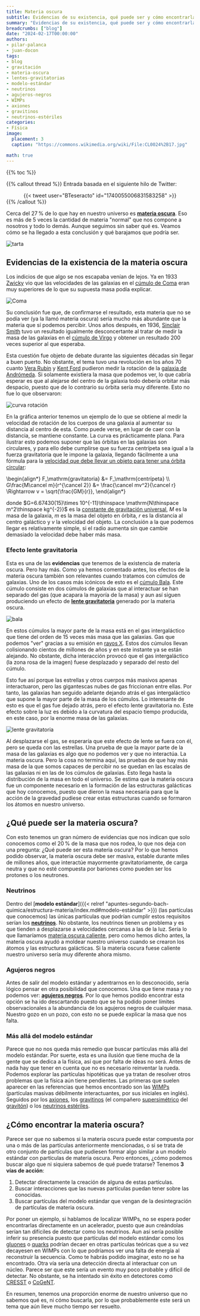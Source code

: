 ```yaml
---
title: Materia oscura
subtitle: Evidencias de su existencia, qué puede ser y cómo encontrarla
summary: "Evidencias de su existencia, qué puede ser y cómo encontrarla."
breadcrumbs: ["blog"]
date: "2024-02-17T00:00:00"
authors:
- pilar-palanca
- juan-docon
tags:
- blog
- gravitación
- materia-oscura
- lentes-gravitatorias
- modelo-estándar
- neutrinos
- agujeros-negros
- WIMPs
- axiones
- gravitinos
- neutrinos-estériles
categories:
- Física
image:
  placement: 3
  caption: "https://commons.wikimedia.org/wiki/File:CL0024%2B17.jpg"

math: true
---
```


{{% toc %}}

{{% callout thread %}}
Entrada basada en el siguiente hilo de Twitter:
<div align="center">
{{< tweet user="BTeseracto" id="1740055006831583258" >}}
</div>
{{% /callout %}}

Cerca del 27&thinsp;% de lo que hay en nuestro universo es [**materia oscura**](https://es.wikipedia.org/wiki/Materia_oscura). Eso es más de 5 veces la cantidad de materia "normal" que nos compone a nosotros y todo lo demás. Aunque seguimos sin saber qué es. Veamos cómo se ha llegado a esta conclusión y qué barajamos que podría ser.

![tarta](https://svs.gsfc.nasa.gov/vis/a010000/a012300/a012307/frame-000215_print.jpg "Gráfica circular en la que aparecen las tres componentes del universo. Con un 4.9&thinsp;% tenemos la materia ordinaria, un 26.8&thinsp;% la materia oscura y un 68.3&thinsp;% la energía oscura. Fuente: https://svs.gsfc.nasa.gov/12307.")

## Evidencias de la existencia de la materia oscura

Los indicios de que algo se nos escapaba venían de lejos. Ya en 1933 [Zwicky](https://es.wikipedia.org/wiki/Fritz_Zwicky) vio que las velocidades de las galaxias en el [cúmulo de Coma](https://es.wikipedia.org/wiki/Cúmulo_de_Coma) eran muy superiores de lo que su supuesta masa podía explicar.

![Coma](https://upload.wikimedia.org/wikipedia/commons/thumb/7/7d/Ssc2007-10a1.jpg/1180px-Ssc2007-10a1.jpg "Imagen del cúmulo de galaxias. Sobre fondo negro tenemos un montón de luces que son las diferentes galaxias del cúmulo. Fuente: https://commons.wikimedia.org/wiki/File:Ssc2007-10a1.jpg.")

Su conclusión fue que, de confirmarse el resultado, esta materia que no se podía ver (ya la llamó materia oscura) sería mucho más abundante que la materia que sí podemos percibir. Unos años después, en 1936, [Sinclair Smith](https://en.wikipedia.org/wiki/Sinclair_Smith_(astronomer)) tuvo un resultado igualmente desconcertante al tratar de medir la masa de las galaxias en el [cúmulo de Virgo](https://es.wikipedia.org/wiki/Cúmulo_de_Virgo) y obtener un resultado 200 veces superior al que esperaba.

Esta cuestión fue objeto de debate durante las siguientes décadas sin llegar a buen puerto. No obstante, el tema tuvo una revolución en los años 70 cuanto [Vera Rubin](https://es.wikipedia.org/wiki/Vera_Rubin) y [Kent Ford](https://en.wikipedia.org/wiki/Kent_Ford_(astronomer)) pudieron medir la rotación de la [galaxia de Andrómeda](https://es.wikipedia.org/wiki/Galaxia_de_Andrómeda). Si solamente existiera la masa que podemos ver, lo que cabría esperar es que al alejarse del centro de la galaxia todo debería orbitar más despacio, puesto que de lo contrario su órbita sería muy diferente. Esto no fue lo que observaron:

![curva rotación](curva-rotacion.png "Gráfica en la que se compara el resultado esperado y el obtenido. En el eje horizontal está la distancia al centro de la galaxia en años luz y en el eje vertical la velocidad del cuerpo. Hay una línea discontinua con el resultado esperado en el cual la curva cae al alejarte del centro de la galaxia y una línea continua con el resultado medido en la que se ve cómo la velocidad de los cuerpos crece al alejarse del centro de la galaxia. Fuente: https://commons.wikimedia.org/wiki/File:Rotation_curve_of_spiral_galaxy_Messier_33_(Triangulum).png.")

En la gráfica anterior tenemos un ejemplo de lo que se obtiene al medir la velocidad de rotación de los cuerpos de una galaxia al aumentar su distancia al centro de esta. Como puede verse, en lugar de caer con la distancia, se mantiene constante. La curva es prácticamente plana. Para ilustrar esto podemos suponer que las órbitas en las galaxias son circulares, y para ello debe cumplirse que su fuerza centrípeta sea igual a la fuerza gravitatoria que le impone la galaxia, llegando fácilmente a una fórmula para la [velocidad que debe llevar un objeto para tener una órbita circular](https://es.wikipedia.org/wiki/Velocidad_orbital):

\begin{align*}
F_\mathrm{gravitatoria} &= F_\mathrm{centrípeta} \\\\
G\frac{M\cancel m}{r^{\cancel 2}} &= \frac{\cancel mv^2}{\cancel r} \Rightarrow v = \sqrt{\frac{GM}{r}},
\end{align*}

donde $G=6.67430(15)\times 10^{-11}\thinspace \mathrm{N\thinspace m^2\thinspace kg^{-2}}$ es la [constante de gravitación universal](https://es.wikipedia.org/wiki/Constante_de_gravitación_universal), $M$ es la masa de la galaxia, $m$ es la masa del objeto en órbita, $r$ es la distancia al centro galáctico y $v$ la velocidad del objeto. La conclusión a la que podemos llegar es relativamente simple, si el radio aumenta sin que cambie demasiado la velocidad debe haber más masa.

### Efecto lente gravitatoria

Esta es una de las **evidencias** que tenemos de la existencia de materia oscura. Pero hay más. Como ya hemos comentado antes, los efectos de la materia oscura también son relevantes cuando tratamos con cúmulos de galaxias. Uno de los casos más icónicos de esto es el [cúmulo Bala](https://es.wikipedia.org/wiki/Cúmulo_Bala). Este cúmulo consiste en dos cúmulos de galaxias que al interactuar se han separado del gas (que acapara la mayoría de la masa) y aun así siguen produciendo un efecto de [**lente gravitatoria**](https://es.wikipedia.org/wiki/Lente_gravitatoria) generado por la materia oscura.

![bala](https://upload.wikimedia.org/wikipedia/commons/thumb/a/a8/1e0657_scale.jpg/1280px-1e0657_scale.jpg "Imagen del cúmulo. Al fondo aparecen multitud de galaxias como puntos blancos y amarillos. En frente tenemos los cúmulos, con dos zonas rosas en la parte interior, y otras dos zonas azules externas. Fuente: https://commons.wikimedia.org/wiki/File:1e0657_scale.jpg.")

En estos cúmulos la mayor parte de la masa está en el gas intergaláctico que tiene del orden de 15 veces más masa que las galaxias. Gas que podemos "ver" gracias a su emisión en [rayos X](https://es.wikipedia.org/wiki/Rayos_X). Estos dos cúmulos llevan colisionando cientos de millones de años y en este instante ya se están alejando. No obstante, dicha interacción provocó que el gas intergaláctico (la zona rosa de la imagen) fuese desplazado y separado del resto del cúmulo.

Esto fue así porque las estrellas y otros cuerpos más masivos apenas interactuaron, pero las gigantescas nubes de gas friccionan entre ellas. Por tanto, las galaxias han seguido adelante dejando atrás el gas intergaláctico que supone la mayor parte de la masa de los cúmulos. Lo interesante de esto es que el gas fue dejado atrás, pero el efecto lente gravitatoria no. Este efecto sobre la luz es debido a la curvatura del espacio tiempo producida, en este caso, por la enorme masa de las galaxias.

![lente gravitatoria](https://upload.wikimedia.org/wikipedia/commons/0/02/Gravitational_lens-full.jpg "Ilustración del efecto de lente gravitatoria. Se representa un grupo de galaxias cercanas cuya luz llega hasta la Tierra, en mitad de su camino se cruza con otro grupo de galaxias que cambia su trayectoria. Esto propicia que la posición de las galaxias vista desde la Tierra cambie. Fuente: https://commons.wikimedia.org/wiki/File:Gravitational_lens-full.jpg.")

Al desplazarse el gas, se esperaría que este efecto de lente se fuera con él, pero se queda con las estrellas. Una prueba de que la mayor parte de la masa de las galaxias es algo que no podemos ver y que no interactúa. La materia oscura. Pero la cosa no termina aquí, las pruebas de que hay más masa de la que somos capaces de percibir no se quedan en las escalas de las galaxias ni en las de los cúmulos de galaxias. Esto llega hasta la distribución de la masa en todo el universo. Se estima que la materia oscura fue un componente necesario en la formación de las estructuras galácticas que hoy conocemos, puesto que dieron la masa necesaria para que la acción de la gravedad pudiese crear estas estructuras cuando se formaron los átomos en nuestro universo.

## ¿Qué puede ser la materia oscura?

Con esto tenemos un gran número de evidencias que nos indican que solo conocemos como el 20&thinsp;% de la masa que nos rodea, lo que nos deja con una pregunta: ¿Qué puede ser esta materia oscura? Por lo que hemos podido observar, la materia oscura debe ser masiva, estable durante miles de millones años, que interactúe mayormente gravitatoriamente, de carga neutra y que no esté compuesta por bariones como pueden ser los protones o los neutrones.

### Neutrinos

Dentro del [**modelo estándar**]({{< relref "apuntes-segundo-bach-quimica/estructura-materia/index.md#modelo-estándar" >}}) (las partículas que conocemos) las únicas partículas que podrían cumplir estos requisitos serían los [**neutrinos**](https://es.wikipedia.org/wiki/Neutrino). No obstante, los neutrinos tienen un problema y es que tienden a desplazarse a velocidades cercanas a las de la luz. Sería lo que llamaríamos [materia oscura caliente](https://es.wikipedia.org/wiki/Materia_oscura_caliente), pero como hemos dicho antes, la materia oscura ayudó a moldear nuestro universo cuando se crearon los átomos y las estructuras galácticas. Si la materia oscura fuese caliente nuestro universo sería muy diferente ahora mismo.

### Agujeros negros

Antes de salir del modelo estándar y adentrarnos en lo desconocido, sería lógico pensar en otra posibilidad que conocemos. Una que tiene masa y no podemos ver: [**agujeros negros**](https://es.wikipedia.org/wiki/Agujero_negro). Por lo que hemos podido encontrar esta opción se ha ido descartando puesto que se ha podido poner límites observacionales a la abundancia de los agujeros negros de cualquier masa. Nuestro gozo en un pozo, con esto no se puede explicar la masa que nos falta.

### Más allá del modelo estándar

Parece que no nos queda más remedio que buscar partículas más allá del modelo estándar. Por suerte, esta es una ilusión que tiene mucha de la gente que se dedica a la física, así que por falta de ideas no será. Antes de nada hay que tener en cuenta que no es necesario reinventar la rueda. Podemos explorar las partículas hipotéticas que ya tratan de resolver otros problemas que la física aún tiene pendientes. Las primeras que suelen aparecer en las referencias que hemos encontrado son las [WIMPs](https://es.wikipedia.org/wiki/WIMP) (partículas masivas débilmente interactuantes, por sus iniciales en inglés). Seguidos por los [axiones](https://es.wikipedia.org/wiki/Axión), los [gravitinos](https://es.wikipedia.org/wiki/Gravitino) (el compañero [supersimétrico](https://es.wikipedia.org/wiki/Supersimetría) del [gravitón](https://es.wikipedia.org/wiki/Gravitón)) o los [neutrinos estériles](https://es.wikipedia.org/wiki/Neutrino_estéril).

## ¿Cómo encontrar la materia oscura?

Parece ser que no sabemos si la materia oscura puede estar compuesta por una o más de las partículas anteriormente mencionadas, o si se trata de otro conjunto de partículas que pudiesen formar algo similar a un modelo estándar con partículas de materia oscura. Pero entonces, ¿cómo podemos buscar algo que ni siquiera sabemos de qué puede tratarse? Tenemos **3 vías de acción**:

1. Detectar directamente la creación de alguna de estas partículas.
2. Buscar interacciones que las nuevas partículas puedan tener sobre las conocidas.
3. Buscar partículas del modelo estándar que vengan de la desintegración de partículas de materia oscura.

Por poner un ejemplo, si hablamos de localizar WIMPs, no se espera poder encontrarlas directamente en un acelerador, puesto que aun creándolas serían tan difíciles de detectar como los neutrinos. Aun así sería posible inferir su presencia puesto que partículas del modelo estándar como los [gluones](https://es.wikipedia.org/wiki/Gluon) o [quarks](https://es.wikipedia.org/wiki/Cuark) podrían decaer en otras partículas teóricas que a su vez decayesen en WIMPs con lo que podríamos ver una falta de energía al reconstruir la secuencia. Como te habrás podido imaginar, esto no se ha encontrado. Otra vía sería una detección directa al interactuar con un núcleo. Parece ser que este sería un evento muy poco probable y difícil de detectar. No obstante, se ha intentado sin éxito en detectores como [CRESST](https://en.wikipedia.org/wiki/Cryogenic_Rare_Event_Search_with_Superconducting_Thermometers) o [CoGeNT](https://en.wikipedia.org/wiki/CoGeNT).

En resumen, tenemos una proporción enorme de nuestro universo que no sabemos qué es, ni cómo buscarla, por lo que probablemente este será un tema que aún lleve mucho tiempo ser resuelto.
